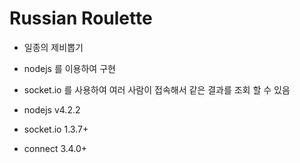 # Russian Roulette
* 일종의 제비뽑기
* nodejs 를 이용하여 구현
* socket.io 를 사용하여 여러 사람이 접속해서 같은 결과를 조회 할 수 있음

* nodejs v4.2.2
* socket.io 1.3.7+
* connect 3.4.0+